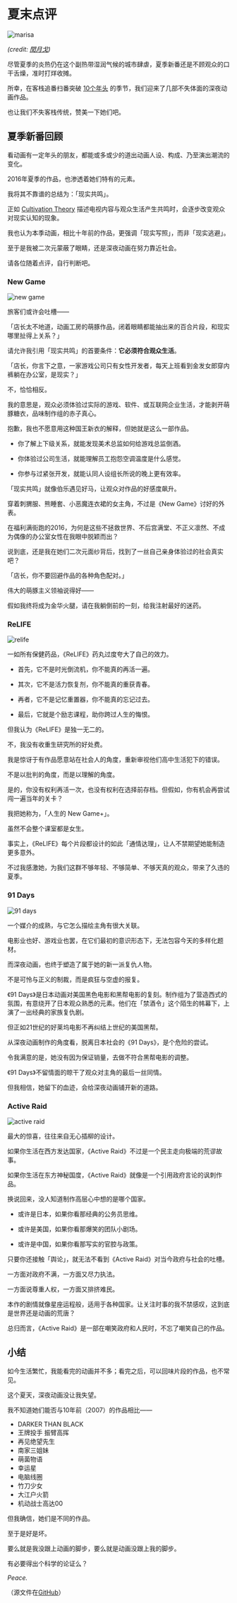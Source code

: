 
夏末点评
=======

![marisa](https://bitinn.net/wp-images/blogimage/2016/10/marisa-treasure-hunting.jpg)

*(credit: [閏月戈](http://www.pixiv.net/member_illust.php?mode=medium&illust_id=59046433))*

尽管夏季的炎热仍在这个副热带湿润气候的城市肆虐，夏季新番还是不顾观众的口干舌燥，准时打烊收摊。

所幸，在客栈追番扫番突破 [10个年头](https://bitinn.net/anime/) 的季节，我们迎来了几部不失体面的深夜动画作品。

也让我们不失客栈传统，赞美一下她们吧。

<!--more-->


## 夏季新番回顾

看动画有一定年头的朋友，都能或多或少的道出动画人设、构成、乃至演出潮流的变化。

2016年夏季的作品，也渗透着她们特有的元素。

我将其不靠谱的总结为：「现实共鸣」。

正如 [Cultivation Theory](https://en.wikipedia.org/wiki/Cultivation_theory) 描述电视内容与观众生活产生共鸣时，会逐步改变观众对现实认知的现象。

我也认为本季动画，相比十年前的作品，更强调「现实写照」，而非「现实逃避」。

至于是我被二次元蒙蔽了眼睛，还是深夜动画在努力靠近社会。

请各位随着点评，自行判断吧。


### New Game

![new game](https://bitinn.net/wp-images/blogimage/2016/10/new-game.jpg)

旅客们或许会吐槽——

「店长太不地道，动画工房的萌豚作品，闭着眼睛都能抽出来的百合片段，和现实哪里扯得上关系？」

请允许我引用「现实共鸣」的首要条件：**它必须符合观众生活**。

「店长，你言下之意，一家游戏公司只有女性开发者，每天上班看到金发女郎穿内裤躺在办公室，是现实？」

不，恰恰相反。

我的意思是，观众必须体验过实际的游戏、软件、或互联网企业生活，才能剥开萌豚糖衣，品味制作组的赤子真心。

抱歉，我也不愿意用这种国王新衣的解释，但她就是这么一部作品。

- 你了解上下级关系，就能发现美术总监如何给游戏总监倒酒。

- 你体验过公司生活，就能理解员工抱怨空调温度是什么感觉。

- 你参与过紧张开发，就能认同人设组长所说的晚上更有效率。

「现实共鸣」就像伯乐遇见好马，让观众对作品的好感度飙升。

穿着刺猬服、熊睡套、小恶魔连衣裙的女主角，不过是《New Game》讨好的外表。

在福利满街跑的2016，为何是这些不拯救世界、不后宫满堂、不正义凛然、不成为偶像的办公室女性在我眼中脱颖而出？

说到底，还是我在她们二次元面纱背后，找到了一丝自己亲身体验过的社会真实吧？

「店长，你不要回避作品的各种角色配对。」

伟大的萌豚主义领袖说得好——

假如我终将成为金华火腿，请在我躺倒前的一刻，给我注射最好的迷药。


### ReLIFE

![relife](https://bitinn.net/wp-images/blogimage/2016/10/relife.jpg)

一如所有保健药品，《ReLIFE》药丸过度夸大了自己的效力。

- 首先，它不是时光倒流机，你不能真的再活一遍。

- 其次，它不是活力恢复剂，你不能真的重获青春。

- 再者，它不是记忆重置器，你不能真的忘记过去。

- 最后，它就是个励志课程，助你跨过人生的悔恨。

但我认为《ReLIFE》是独一无二的。

不，我没有收重生研究所的好处费。

我是惊讶于有作品愿意站在社会人的角度，重新审视他们高中生活犯下的错误。

不是以批判的角度，而是以理解的角度。

是的，你没有权利再活一次，也没有权利在选择前存档。但假如，你有机会再尝试闯一遍当年的关卡？

我把她称为，「人生的 New Game+」。

虽然不会整个课室都是女生。

事实上，《ReLIFE》每个片段都设计的如此「通情达理」，让人不禁期望她能制造更多意外。

不过我感激她，为我们这群不够年轻、不够简单、不够天真的观众，带来了久违的夏季。


### 91 Days

![91 days](https://bitinn.net/wp-images/blogimage/2016/10/91-days.jpg)

一个媒介的成熟，与它怎么描绘主角有很大关联。

电影业也好、游戏业也罢，在它们最初的意识形态下，无法包容今天的多样化题材。

而深夜动画，也终于塑造了属于她的新一派复仇人物。

不是可怜与正义的制裁，而是疯狂与空虚的报复。

《91 Days》是日本动画对美国黑色电影和黑帮电影的复刻。制作组为了营造西式的氛围，有意绕开了日本观众熟悉的元素。他们在「禁酒令」这个陌生的帏幕下，上演了一出经典的家族复仇剧。

但正如21世纪的好莱坞电影不再纠结上世纪的美国黑帮。

从深夜动画制作的角度看，脱离日本社会的《91 Days》，是个危险的尝试。

令我满意的是，她没有因为保证销量，去做不符合黑帮电影的调整。

《91 Days》不留情面的晾干了观众对主角的最后一丝同情。

但我相信，她留下的血迹，会给深夜动画铺开新的道路。


### Active Raid

![active raid](https://bitinn.net/wp-images/blogimage/2016/10/active-raid.jpg)

最大的惊喜，往往来自无心插柳的设计。

如果你生活在西方发达国家，《Active Raid》不过是一个民主走向极端的荒谬故事。

如果你生活在东方神秘国度，《Active Raid》就像是一个引用政府言论的讽刺作品。

换说回来，没人知道制作高层心中想的是哪个国家。

- 或许是日本，如果你看那经典的公务员思维。

- 或许是美国，如果你看那爆笑的团队小剧场。

- 或许是中国，如果你看那写实的官腔与政策。

只要你还接触「舆论」，就无法不看到《Active Raid》对当今政府与社会的吐槽。

一方面对政府不满，一方面又尽力执法。

一方面说尊重人权，一方面又排挤难民。

本作的剧情就像星座运程般，适用于各种国家。让关注时事的我不禁感叹，这到底是世界还是动画的荒唐？

总归而言，《Active Raid》是一部在嘲笑政府和人民时，不忘了嘲笑自己的作品。


## 小结

如今生活繁忙，我能看完的动画并不多；看完之后，可以回味片段的作品，也不常见。

这个夏天，深夜动画没让我失望。

我不知道她们能否与10年前（2007）的作品相比——

- DARKER THAN BLACK
- 王牌投手 振臂高挥
- 再见绝望先生
- 南家三姐妹
- 萌菌物语
- 幸运星
- 电脑线圈
- 竹刀少女
- 大江户火箭
- 机动战士高达00

但我确信，她们是不同的作品。

至于是好是坏。

要么就是我没跟上动画的脚步，要么就是动画没跟上我的脚步。

有必要得出个科学的论证么？

*Peace.*

（源文件在[GitHub](https://github.com/bitinn/bitinn)）
